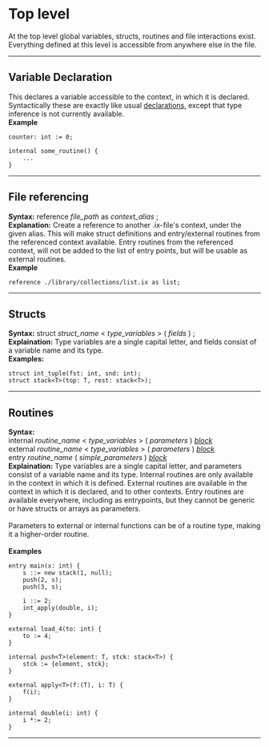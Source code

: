 # Top level
At the top level global variables, structs, routines and file interactions exist. Everything defined at this level is accessible from anywhere else in the file.

___
## Variable Declaration
This declares a variable accessible to the context, in which it is declared. Syntactically these are exactly like usual [declarations](StatementsAndDeclarations.md#declarations), except that type inference is not currently available.
<br>
**Example**
```
counter: int := 0;

internal some_routine() {
    ...
}
```
___
## File referencing
**Syntax:** reference _file_path_ as _context_alias_ ;
<br>
**Explanation:** Create a reference to another .ix-file's context, under the given alias. This will make struct definitions and entry/external routines from the referenced context available. Entry routines from the referenced context, will not be added to the list of entry points, but will be usable as external routines.
<br>
**Example**
```
reference ./library/collections/list.ix as list;
```
___
## Structs
**Syntax:** struct _struct_name_ < _type_variables_ > ( _fields_ ) ;
<br>
**Explaination:** Type variables are a single capital letter, and fields consist of a variable name and its type.
<br>
**Examples:**
```
struct int_tuple(fst: int, snd: int);
struct stack<T>(top: T, rest: stack<T>);
```
___
## Routines
**Syntax:** <br> internal _routine_name_ < _type_variables_ > ( _parameters_ ) [_block_](StatementsAndDeclarations.md#block)
<br> external _routine_name_ < _type_variables_ > ( _parameters_ ) [_block_](StatementsAndDeclarations.md#block)
<br> entry _routine_name_ ( _simple_parameters_ ) [_block_](StatementsAndDeclarations.md#block)
<br>
**Explaination:** Type variables are a single capital letter, and parameters consist of a variable name and its type. Internal routines are only available in the context in which it is defined. External routines are available in the context in which it is declared, and to other contexts. Entry routines are available everywhere, including as entrypoints, but they cannot be generic or have structs or arrays as parameters. <br><br>
Parameters to external or internal functions can be of a routine type, making it a higher-order routine.
<br><br>
**Examples**
```
entry main(x: int) {
    s ::= new stack(1, null);
    push(2, s);
    push(3, s);

    i ::= 2;
    int_apply(double, i);
}

external load_4(to: int) {
    to := 4;
}

internal push<T>(element: T, stck: stack<T>) {
    stck := {element, stck};
}

external apply<T>(f:(T), i: T) {
    f(i);
}

internal double(i: int) {
    i *:= 2;
}
```
___